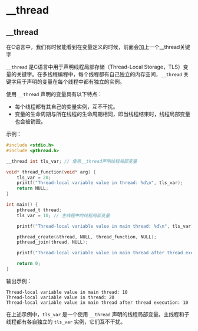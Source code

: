 # __thread

## __thread

在C语言中，我们有时候能看到在变量定义的时候，前面会加上一个__thread关键字

`__thread` 是C语言中用于声明线程局部存储（Thread-Local Storage，TLS）变量的关键字。在多线程编程中，每个线程都有自己独立的内存空间，`__thread` 关键字用于声明的变量在每个线程中都有独立的实例。

使用 `__thread` 声明的变量具有以下特点：
- 每个线程都有其自己的变量实例，互不干扰。
- 变量的生命周期与所在线程的生命周期相同，即当线程结束时，线程局部变量也会被销毁。

示例：

```c
#include <stdio.h>
#include <pthread.h>

__thread int tls_var; // 使用__thread声明线程局部变量

void* thread_function(void* arg) {
    tls_var = 20;
    printf("Thread-local variable value in thread: %d\n", tls_var);
    return NULL;
}

int main() {
    pthread_t thread;
    tls_var = 10; // 主线程中的线程局部变量

    printf("Thread-local variable value in main thread: %d\n", tls_var);

    pthread_create(&thread, NULL, thread_function, NULL);
    pthread_join(thread, NULL);

    printf("Thread-local variable value in main thread after thread execution: %d\n", tls_var);

    return 0;
}
```

输出示例：
```
Thread-local variable value in main thread: 10
Thread-local variable value in thread: 20
Thread-local variable value in main thread after thread execution: 10
```

在上述示例中，`tls_var` 是一个使用 `__thread` 声明的线程局部变量。主线程和子线程都有各自独立的 `tls_var` 实例，它们互不干扰。